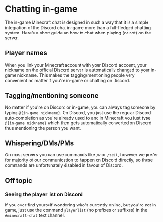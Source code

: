 # Chatting in-game

The in-game Minecraft chat is designed in such a way that it is a simple integration of the Discord chat in-game more than a full-fledged chatting system. Here's a short guide on how to chat when playing (or not) on the server.

## Player names

When you link your Minecraft account with your Discord account, your nickname on the official Discord server is automatically changed to your in-game nickname. This makes the tagging/mentioning people very convenient no matter if you're in-game or chatting on Discord.

## Tagging/mentioning someone

No matter if you're on Discord or in-game, you can always tag someone by typing ``@{in-game nickname}``. On Discord, you just use the regular Discord auto-completion as you're already used to and in Minecraft you just type ``@{in-game nickname}`` which then gets automatically converted on Discord thus mentioning the person you want.

## Whispering/DMs/PMs

On most servers you can use commands like ``/w`` or ``/tell``, however we prefer for majority of our communication to happen on Discord directly, so these commands are unfortunately disabled in favour of Discord.

## Off topic

### Seeing the player list on Discord

If you ever find yourself wondering who's currently online, but you're not in-game, just use the command ``playerlist`` (no prefixes or suffixes) in the ``#minecraft-chat`` text channel.
